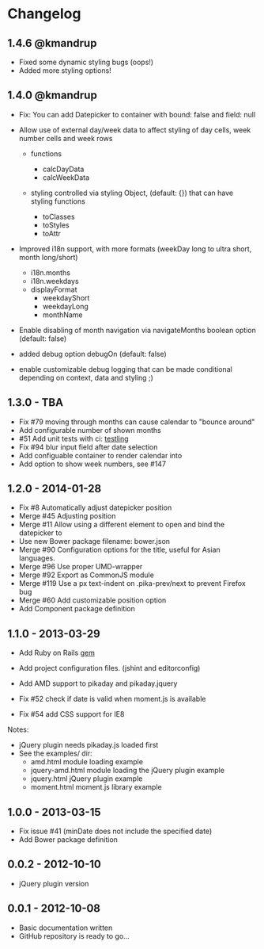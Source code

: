 # Changelog

## 1.4.6 @kmandrup

- Fixed some dynamic styling bugs (oops!)
- Added more styling options!

## 1.4.0 @kmandrup

- Fix: You can add Datepicker to container with bound: false and field: null

- Allow use of external day/week data to affect styling of day cells, week number cells and week rows
  - functions
    - calcDayData  
    - calcWeekData

  - styling controlled via styling Object, (default: {}) that can have styling functions 
    - toClasses
    - toStyles
    - toAttr

- Improved i18n support, with more formats (weekDay long to ultra short, month long/short)
  - i18n.months
  - i18n.weekdays
  - displayFormat
    - weekdayShort
    - weekdayLong
    - monthName

- Enable disabling of month navigation via navigateMonths boolean option (default: false)

- added debug option debugOn (default: false)
- enable customizable debug logging that can be made conditional depending on context, data and styling ;)

## 1.3.0 - TBA

- Fix #79 moving through months can cause calendar to "bounce around"
- Add configurable number of shown months
- #51 Add unit tests with ci: [testling](https://ci.testling.com/rikkert/pikaday)
- Fix #94 blur input field after date selection
- Add configuable container to render calendar into 
- Add option to show week numbers, see #147

## 1.2.0 - 2014-01-28

- Fix #8 Automatically adjust datepicker position
- Merge #45 Adjusting position
- Merge #11 Allow using a different element to open and bind the datepicker to
- Use new Bower package filename: bower.json
- Merge #90 Configuration options for the title, useful for Asian languages.
- Merge #96 Use proper UMD-wrapper
- Merge #92 Export as CommonJS module
- Merge #119 Use a px text-indent on .pika-prev/next to prevent Firefox bug
- Merge #60 Add customizable position option
- Add Component package definition

## 1.1.0 - 2013-03-29

- Add Ruby on Rails [gem](https://rubygems.org/gems/pikaday-gem)
- Add project configuration files. (jshint and editorconfig)
- Add AMD support to pikaday and pikaday.jquery

- Fix #52 check if date is valid when moment.js is available
- Fix #54 add CSS support for IE8

Notes:

- jQuery plugin needs pikaday.js loaded first
- See the examples/ dir:
  - amd.html module loading example
  - jquery-amd.html module loading the jQuery plugin example
  - jquery.html jQuery plugin example
  - moment.html moment.js library example

## 1.0.0 - 2013-03-15

- Fix issue #41 (minDate does not include the specified date)
- Add Bower package definition

## 0.0.2 - 2012-10-10

- jQuery plugin version

## 0.0.1 - 2012-10-08

- Basic documentation written
- GitHub repository is ready to go…
